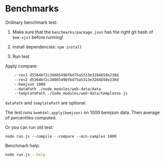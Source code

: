 # Benchmarks

Ordinary benchmark test:

1. Make sure that the `benchmarks/package.json` has the right git hash of `bem-xjst` before running!

2. install dependencies: `npm install`

3. Run test

Apply compare:
```bash node runner.js
    --rev1 d53646f2c340b5496fbd75a5313e3284b58e238d
    --rev2 d53646f2c340b5496fbd75a5313e3284b58e238d
    --bemjson 1000
    --dataPath ./node_modules/web-data/data
    --templatePath ./node_modules/web-data/templates.js
```

`dataPath` and `templatePath` are optional.

The test runs `bemhtml.apply(bemjson)` on 1000 bemjson data.  Then average of percentiles computed.

Or you can run old test:

`node run.js --compile --compare --min-samples 1000`


Benchmark help:
```bash
node run.js --help
```


